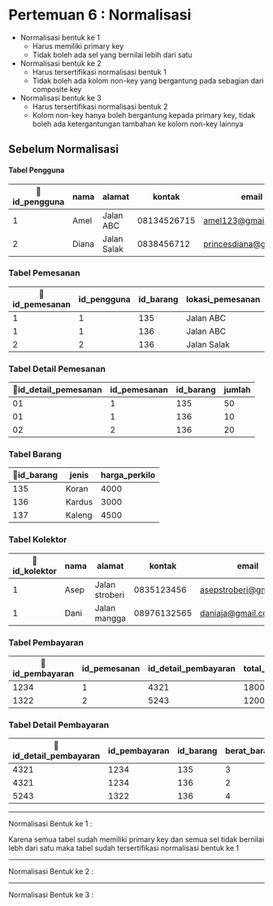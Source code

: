 # Pertemuan 6 : Normalisasi
- Normalisasi bentuk ke 1
    - Harus memiliki primary key
    - Tidak boleh ada sel yang bernilai lebih dari satu
- Normalisasi bentuk ke 2
    - Harus tersertifikasi normalisasi bentuk 1
    - Tidak boleh ada kolom non-key yang bergantung pada sebagian dari composite key
- Normalisasi bentuk ke 3
    - Harus tersertifikasi normalisasi bentuk 2
    - Kolom non-key hanya boleh bergantung kepada primary key, tidak boleh ada ketergantungan tambahan ke kolom non-key lainnya

## Sebelum Normalisasi

#### Tabel Pengguna
|🔑id_pengguna|nama|alamat|kontak|email|password|no_rek|
|---|---|---|---|---|---|---|
|1|Amel|Jalan ABC|08134526715|amel123@gmail.com|melamel|234561627|
|2|Diana|Jalan Salak|0838456712|princesdiana@gmail.com|diana123|234767845|

### Tabel Pemesanan
|🔑id_pemesanan|id_pengguna|id_barang|lokasi_pemesanan|tanggal|waktu|
|---|---|---|---|---|---|
|1|1|135|Jalan ABC|13/03/2022|13.35|
|1|1|136|Jalan ABC|13/03/2022|13.35|
|2|2|136|Jalan Salak|22/03/2022|09.00|

### Tabel Detail Pemesanan
|🔑id_detail_pemesanan|id_pemesanan|id_barang|jumlah|
|---|---|---|---|
|01|1|135|50|
|01|1|136|10|
|02|2|136|20|

### Tabel Barang
|🔑id_barang|jenis|harga_perkilo|
|---|---|---|
|135|Koran|4000|
|136|Kardus|3000|
|137|Kaleng|4500|

### Tabel Kolektor
|🔑id_kolektor|nama|alamat|kontak|email|password|
|---|---|---|---|---|---|
|1|Asep|Jalan stroberi|0835123456|asepstroberi@gmail.com|astro123|
|1|Dani|Jalan mangga|08976132565|daniaja@gmail.com|danidani|

### Tabel Pembayaran
|🔑id_pembayaran|id_pemesanan|id_detail_pembayaran|total_harga|rekening_pengguna|
|---|---|---|---|---|
|1234|1|4321|18000|234561627|
|1322|2|5243|12000|234767845|

### Tabel Detail Pembayaran
|🔑id_detail_pembayaran|id_pembayaran|id_barang|berat_barang|harga|
|---|---|---|---|---|
|4321|1234|135|3|12000|
|4321|1234|136|2|6000|
|5243|1322|136|4|12000|

---
Normalisasi Bentuk ke 1 :

Karena semua tabel sudah memiliki primary key dan semua sel tidak bernilai lebh dari satu maka tabel sudah tersertifikasi normalisasi bentuk ke 1

---
Normalisasi Bentuk ke 2 :


---
Normalisasi Bentuk ke 3 :


